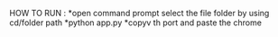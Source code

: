 HOW TO RUN :
    *open command prompt select the file folder by using cd/folder path 
    *python app.py
    *copyv th port and  paste the chrome
